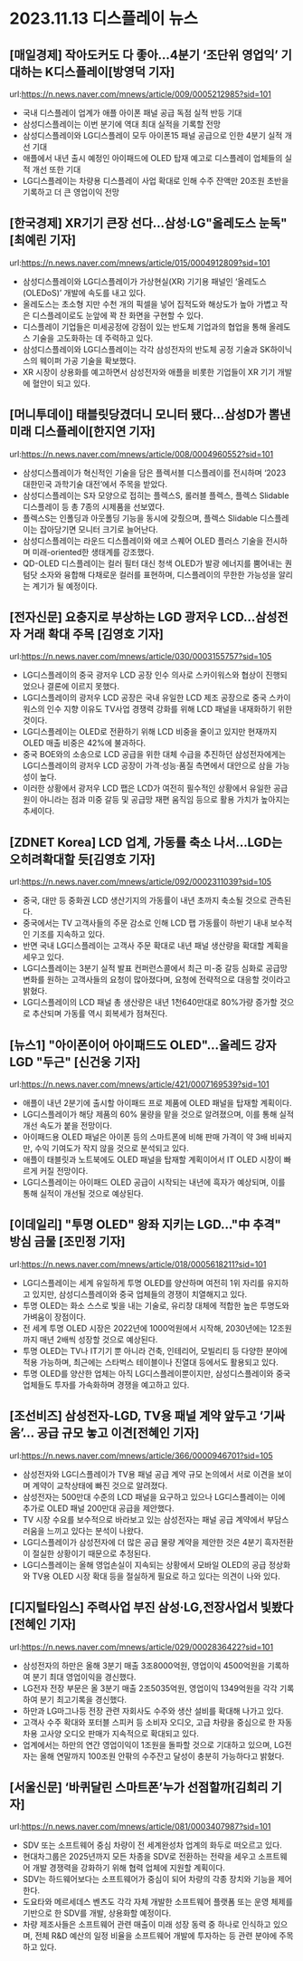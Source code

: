 # 2023.11.13 디스플레이 뉴스

## [매일경제] 작아도커도 다 좋아…4분기 ‘조단위 영업익’ 기대하는 K디스플레이[방영덕 기자]
url:https://n.news.naver.com/mnews/article/009/0005212985?sid=101
- 국내 디스플레이 업계가 애플 아이폰 패널 공급 독점 실적 반등 기대
- 삼성디스플레이는 이번 분기에 역대 최대 실적을 기록할 전망
- 삼성디스플레이와 LG디스플레이 모두 아이폰15 패널 공급으로 인한 4분기 실적 개선 기대
- 애플에서 내년 출시 예정인 아이패드에 OLED 탑재 예고로 디스플레이 업체들의 실적 개선 또한 기대
- LG디스플레이는 차량용 디스플레이 사업 확대로 인해 수주 잔액만 20조원 초반을 기록하고 더 큰 영업이익 전망

## [한국경제] XR기기 큰장 선다…삼성·LG"올레도스 눈독"[최예린 기자]
url:https://n.news.naver.com/mnews/article/015/0004912809?sid=101
- 삼성디스플레이와 LG디스플레이가 가상현실(XR) 기기용 패널인 ‘올레도스(OLEDoS)’ 개발에 속도를 내고 있다.
- 올레도스는 초소형 지만 수천 개의 픽셀을 넣어 집적도와 해상도가 높아 가볍고 작은 디스플레이로도 눈앞에 꽉 찬 화면을 구현할 수 있다.
- 디스플레이 기업들은 미세공정에 강점이 있는 반도체 기업과의 협업을 통해 올레도스 기술을 고도화하는 데 주력하고 있다.
- 삼성디스플레이와 LG디스플레이는 각각 삼성전자의 반도체 공정 기술과 SK하이닉스의 웨이퍼 가공 기술을 확보했다.
- XR 시장이 상용화를 예고하면서 삼성전자와 애플을 비롯한 기업들이 XR 기기 개발에 혈안이 되고 있다.

## [머니투데이] 태블릿당겼더니 모니터 됐다...삼성D가 뽐낸 미래 디스플레이[한지연 기자]
url:https://n.news.naver.com/mnews/article/008/0004960552?sid=101
- 삼성디스플레이가 혁신적인 기술을 담은 플렉서블 디스플레이를 전시하며 ‘2023 대한민국 과학기술 대전’에서 주목을 받았다.
- 삼성디스플레이는 S자 모양으로 접히는 플렉스S, 롤러블 플렉스, 플렉스 Slidable 디스플레이 등 총 7종의 시제품을 선보였다.
- 플렉스S는 인폴딩과 아웃폴딩 기능을 동시에 갖췄으며, 플렉스 Slidable 디스플레이는 잡아당기면 모니터 크기로 늘어난다.
- 삼성디스플레이는 라운드 디스플레이와 에코 스퀘어 OLED 플러스 기술을 전시하며 미래-oriented한 생태계를 강조했다.
- QD-OLED 디스플레이는 컬러 필터 대신 청색 OLED가 발광 에너지를 뿜어내는 퀀텀닷 소자와 융합해 다채로운 컬러를 표현하며, 디스플레이의 무한한 가능성을 알리는 계기가 될 예정이다.

## [전자신문] 요충지로 부상하는 LGD 광저우 LCD…삼성전자 거래 확대 주목 [김영호 기자]
url:https://n.news.naver.com/mnews/article/030/0003155757?sid=105
- LG디스플레이의 중국 광저우 LCD 공장 인수 의사로 스카이워스와 협상이 진행되었으나 결론에 이르지 못했다.
- LG디스플레이의 광저우 LCD 공장은 국내 유일한 LCD 제조 공장으로 중국 스카이워스의 인수 지향 이유도 TV사업 경쟁력 강화를 위해 LCD 패널을 내재화하기 위한 것이다.
- LG디스플레이는 OLED로 전환하기 위해 LCD 비중을 줄이고 있지만 현재까지 OLED 매출 비중은 42%에 불과하다.
- 중국 BOE와의 소송으로 LCD 공급을 위한 대체 수급을 추진하던 삼성전자에게는 LG디스플레이의 광저우 LCD 공장이 가격·성능·품질 측면에서 대안으로 삼을 가능성이 높다.
- 이러한 상황에서 광저우 LCD 팹은 LCD가 여전히 필수적인 상황에서 유일한 공급원이 아니라는 점과 미중 갈등 및 공급망 재편 움직임 등으로 활용 가치가 높아지는 추세이다.

## [ZDNET Korea] LCD 업계, 가동률 축소 나서...LGD는 오히려확대할 듯[김영호 기자]
url:https://n.news.naver.com/mnews/article/092/0002311039?sid=105
- 중국, 대만 등 중화권 LCD 생산기지의 가동률이 내년 초까지 축소될 것으로 관측된다.
- 중국에서는 TV 고객사들의 주문 감소로 인해 LCD 팹 가동률이 하반기 내내 보수적인 기조를 지속하고 있다.
- 반면 국내 LG디스플레이는 고객사 주문 확대로 내년 패널 생산량을 확대할 계획을 세우고 있다.
- LG디스플레이는 3분기 실적 발표 컨퍼런스콜에서 최근 미-중 갈등 심화로 공급망 변화를 원하는 고객사들의 요청이 많아졌다며, 요청에 전략적으로 대응할 것이라고 밝혔다.
- LG디스플레이의 LCD 패널 총 생산량은 내년 1천640만대로 80%가량 증가할 것으로 추산되며 가동률 역시 회복세가 점쳐진다.

## [뉴스1] "아이폰이어 아이패드도 OLED"…올레드 강자 LGD "두근" [신건웅 기자]
url:https://n.news.naver.com/mnews/article/421/0007169539?sid=101
- 애플이 내년 2분기에 출시할 아이패드 프로 제품에 OLED 패널을 탑재할 계획이다.
- LG디스플레이가 해당 제품의 60% 물량을 맡을 것으로 알려졌으며, 이를 통해 실적 개선 속도가 붙을 전망이다.
- 아이패드용 OLED 패널은 아이폰 등의 스마트폰에 비해 판매 가격이 약 3배 비싸지만, 수익 기여도가 작지 않을 것으로 분석되고 있다.
- 애플이 태블릿과 노트북에도 OLED 패널을 탑재할 계획이어서 IT OLED 시장이 빠르게 커질 전망이다.
- LG디스플레이는 아이패드 OLED 공급이 시작되는 내년에 흑자가 예상되며, 이를 통해 실적이 개선될 것으로 예상된다.

## [이데일리] "투명 OLED" 왕좌 지키는 LGD…"中 추격" 방심 금물 [조민정 기자]
url:https://n.news.naver.com/mnews/article/018/0005618211?sid=101
- LG디스플레이는 세계 유일하게 투명 OLED를 양산하며 여전히 1위 자리를 유지하고 있지만, 삼성디스플레이와 중국 업체들의 경쟁이 치열해지고 있다.
- 투명 OLED는 화소 스스로 빛을 내는 기술로, 유리창 대체에 적합한 높은 투명도와 가벼움이 장점이다.
- 전 세계 투명 OLED 시장은 2022년에 1000억원에서 시작해, 2030년에는 12조원까지 매년 2배씩 성장할 것으로 예상된다.
- 투명 OLED는 TV나 IT기기 뿐 아니라 건축, 인테리어, 모빌리티 등 다양한 분야에 적용 가능하며, 최근에는 스타벅스 테이블이나 진열대 등에서도 활용되고 있다.
- 투명 OLED를 양산한 업체는 아직 LG디스플레이뿐이지만, 삼성디스플레이와 중국 업체들도 투자를 가속화하며 경쟁을 예고하고 있다.

## [조선비즈] 삼성전자-LGD, TV용 패널 계약 앞두고 ‘기싸움’… 공급 규모 놓고 이견[전혜인 기자]
url:https://n.news.naver.com/mnews/article/366/0000946701?sid=105
- 삼성전자와 LG디스플레이가 TV용 패널 공급 계약 규모 논의에서 서로 이견을 보이며 계약이 교착상태에 빠진 것으로 알려졌다.
- 삼성전자는 500만대 수준의 LCD 패널을 요구하고 있으나 LG디스플레이는 이에 추가로 OLED 패널 200만대 공급을 제안했다.
- TV 시장 수요를 보수적으로 바라보고 있는 삼성전자는 패널 공급 계약에서 부담스러움을 느끼고 있다는 분석이 나왔다.
- LG디스플레이가 삼성전자에 더 많은 공급 물량 계약을 제안한 것은 4분기 흑자전환이 절실한 상황이기 때문으로 추정된다.
- LG디스플레이는 올해 영업손실이 지속되는 상황에서 모바일 OLED의 공급 정상화와 TV용 OLED 시장 확대 등을 절실하게 필요로 하고 있다는 의견이 나와 있다.

## [디지털타임스] 주력사업 부진 삼성·LG,전장사업서 빛봤다[전혜인 기자]
url:https://n.news.naver.com/mnews/article/029/0002836422?sid=101
- 삼성전자의 하만은 올해 3분기 매출 3조8000억원, 영업이익 4500억원을 기록하여 분기 최대 영업이익을 경신했다.
- LG전자 전장 부문은 올 3분기 매출 2조5035억원, 영업이익 1349억원을 각각 기록하여 분기 최고기록을 경신했다.
- 하만과 LG마그나등 전장 관련 자회사도 수주와 생산 설비를 확대해 나가고 있다.
- 고객사 수주 확대와 포터블 스피커 등 소비자 오디오, 고급 차량을 중심으로 한 자동차용 고사양 오디오 판매가 지속적으로 확대되고 있다.
- 업계에서는 하만의 연간 영업이익이 1조원을 돌파할 것으로 기대하고 있으며, LG전자는 올해 연말까지 100조원 안팎의 수주잔고 달성이 충분히 가능하다고 밝혔다.

## [서울신문] ‘바퀴달린 스마트폰’누가 선점할까[김희리 기자]
url:https://n.news.naver.com/mnews/article/081/0003407987?sid=101
- SDV 또는 소프트웨어 중심 차량이 전 세계완성차 업계의 화두로 떠오르고 있다.
- 현대차그룹은 2025년까지 모든 차종을 SDV로 전환하는 전략을 세우고 소프트웨어 개발 경쟁력을 강화하기 위해 협력 업체에 지원할 계획이다.
- SDV는 하드웨어보다는 소프트웨어가 중심이 되어 차량의 각종 장치와 기능을 제어한다.
- 도요타와 메르세데스 벤츠도 각각 자체 개발한 소프트웨어 플랫폼 또는 운영 체제를 기반으로 한 SDV를 개발, 상용화할 예정이다.
- 차량 제조사들은 소프트웨어 관련 매출이 미래 성장 동력 중 하나로 인식하고 있으며, 전체 R&D 예산의 일정 비율을 소프트웨어 개발에 투자하는 등 관련 분야에 주목하고 있다.